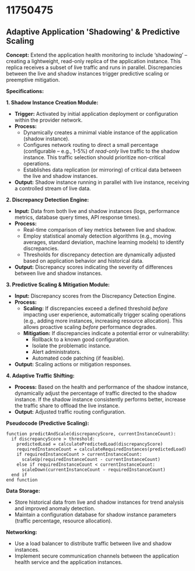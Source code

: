 # 11750475

## Adaptive Application 'Shadowing' & Predictive Scaling

**Concept:** Extend the application health monitoring to include ‘shadowing’ – creating a lightweight, read-only replica of the application instance. This replica receives a subset of live traffic and runs in parallel. Discrepancies between the live and shadow instances trigger predictive scaling or preemptive mitigation.

**Specifications:**

**1. Shadow Instance Creation Module:**

*   **Trigger:** Activated by initial application deployment or configuration within the provider network.
*   **Process:**
    *   Dynamically creates a minimal viable instance of the application (shadow instance).
    *   Configures network routing to direct a small percentage (configurable – e.g., 1-5%) of *read-only* live traffic to the shadow instance. This traffic selection should prioritize non-critical operations.
    *   Establishes data replication (or mirroring) of critical data between the live and shadow instances.
*   **Output:** Shadow instance running in parallel with live instance, receiving a controlled stream of live data.

**2. Discrepancy Detection Engine:**

*   **Input:** Data from both live and shadow instances (logs, performance metrics, database query times, API response times).
*   **Process:**
    *   Real-time comparison of key metrics between live and shadow.
    *   Employ statistical anomaly detection algorithms (e.g., moving averages, standard deviation, machine learning models) to identify discrepancies.
    *   Thresholds for discrepancy detection are dynamically adjusted based on application behavior and historical data.
*   **Output:** Discrepancy scores indicating the severity of differences between live and shadow instances.

**3. Predictive Scaling & Mitigation Module:**

*   **Input:** Discrepancy scores from the Discrepancy Detection Engine.
*   **Process:**
    *   **Scaling:** If discrepancies exceed a defined threshold *before* impacting user experience, automatically trigger scaling operations (e.g., adding more instances, increasing resource allocation). This allows proactive scaling *before* performance degrades.
    *   **Mitigation:** If discrepancies indicate a potential error or vulnerability:
        *   Rollback to a known good configuration.
        *   Isolate the problematic instance.
        *   Alert administrators.
        *   Automated code patching (if feasible).
*   **Output:** Scaling actions or mitigation responses.

**4. Adaptive Traffic Shifting:**

*   **Process:** Based on the health and performance of the shadow instance, dynamically adjust the percentage of traffic directed to the shadow instance. If the shadow instance consistently performs better, increase the traffic share to offload the live instance.
*   **Output:** Adjusted traffic routing configuration.

**Pseudocode (Predictive Scaling):**

```
function predictAndScale(discrepancyScore, currentInstanceCount):
  if discrepancyScore > threshold:
    predictedLoad = calculatePredictedLoad(discrepancyScore)
    requiredInstanceCount = calculateRequiredInstances(predictedLoad)
    if requiredInstanceCount > currentInstanceCount:
      scaleUp(requiredInstanceCount - currentInstanceCount)
    else if requiredInstanceCount < currentInstanceCount:
      scaleDown(currentInstanceCount - requiredInstanceCount)
  end if
end function
```

**Data Storage:**

*   Store historical data from live and shadow instances for trend analysis and improved anomaly detection.
*   Maintain a configuration database for shadow instance parameters (traffic percentage, resource allocation).

**Networking:**

*   Use a load balancer to distribute traffic between live and shadow instances.
*   Implement secure communication channels between the application health service and the application instances.